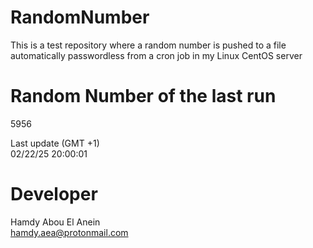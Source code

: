 # RandomNumber    
This is a test repository where a random number is pushed to a file automatically passwordless from a cron job in my Linux CentOS server    
# Random Number of the last run   
5956
      
Last update (GMT +1)    
02/22/25 20:00:01
# Developer    
Hamdy Abou El Anein   
hamdy.aea@protonmail.com
